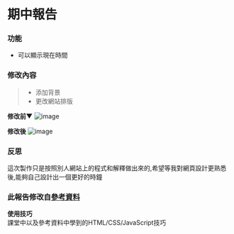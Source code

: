 # 期中報告

### 功能
* 可以顯示現在時間

### 修改內容
> * 添加背景
> * 更改網站排版

**修改前▼**
![image](https://user-images.githubusercontent.com/99935364/173391881-f1f8f569-f281-4ebe-bb4c-508a3762cd27.png)


**修改後**
![image](https://user-images.githubusercontent.com/99935364/173392339-fa2cbab8-2b43-4d30-a0a4-aaf4068cab39.png)


### 反思
這次製作只是按照別人網站上的程式和解釋做出來的,希望等我對網頁設計更熟悉後,能夠自己設計出一個更好的時鐘

### 此報告修改自[參考資料](https://matthung0807.blogspot.com/2017/08/javascript.html)
**使用技巧**  
課堂中以及參考資料中學到的HTML/CSS/JavaScript技巧
